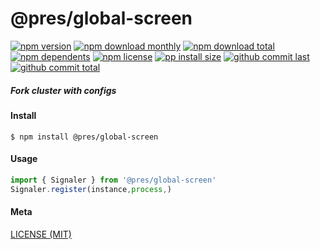 # @pres/global-screen

[![npm version][badge-npm-version]][url-npm]
[![npm download monthly][badge-npm-download-monthly]][url-npm]
[![npm download total][badge-npm-download-total]][url-npm]
[![npm dependents][badge-npm-dependents]][url-github]
[![npm license][badge-npm-license]][url-npm]
[![pp install size][badge-pp-install-size]][url-pp]
[![github commit last][badge-github-last-commit]][url-github]
[![github commit total][badge-github-commit-count]][url-github]

[//]: <> (Shields)

[badge-npm-version]: https://flat.badgen.net/npm/v/@pres/global-screen

[badge-npm-download-monthly]: https://flat.badgen.net/npm/dm/@pres/global-screen

[badge-npm-download-total]:https://flat.badgen.net/npm/dt/@pres/global-screen

[badge-npm-dependents]: https://flat.badgen.net/npm/dependents/@pres/global-screen

[badge-npm-license]: https://flat.badgen.net/npm/license/@pres/global-screen

[badge-pp-install-size]: https://flat.badgen.net/packagephobia/install/@pres/global-screen

[badge-github-last-commit]: https://flat.badgen.net/github/last-commit/hoyeungw/pres

[badge-github-commit-count]: https://flat.badgen.net/github/commits/hoyeungw/pres

[//]: <> (Link)

[url-npm]: https://npmjs.org/package/@pres/global-screen

[url-pp]: https://packagephobia.now.sh/result?p=@pres/global-screen

[url-github]: https://github.com/hoyeungw/pres

##### Fork cluster with configs

#### Install

```console
$ npm install @pres/global-screen
```

#### Usage

```js
import { Signaler } from '@pres/global-screen'
Signaler.register(instance,process,)
```

#### Meta

[LICENSE (MIT)](LICENSE)
